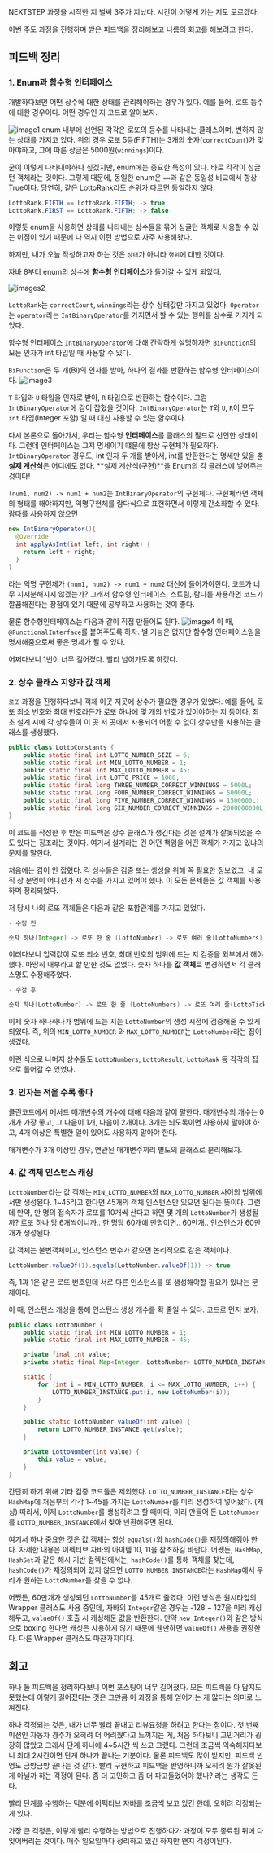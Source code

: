 NEXTSTEP 과정을 시작한 지 벌써 3주가 지났다. 시간이 어떻게 가는 지도 모르겠다.

이번 주도 과정을 진행하며 받은 피드백을 정리해보고 나름의 회고를 해보려고 한다.

## 피드백 정리

### 1. Enum과 함수형 인터페이스
개발하다보면 어떤 상수에 대한 상태를 관리해야하는 경우가 있다. 예를 들어, 로또 등수에 대한 경우이다. 어떤 경우인 지 코드로 알아보자.

![image1](./images/image1.png)
enum 내부에 선언된 각각은 로또의 등수를 나타내는 클래스이며, 변하지 않는 상태를 가지고 있다. 
위의 경우 로또 5등(FIFTH)는 3개의 숫자(`correctCount`)가 맞아야하고, 그에 따른 상금은 5000원(`winnings`)이다.

굳이 이렇게 나타내야하나 싶겠지만, enum에는 중요한 특성이 있다. 바로 각각이 싱글턴 객체라는 것이다. 그렇게 때문에, 동일한 enum은 `==`과 같은 동일성 비교에서 항상 True이다. 당연히, 같은 LottoRank라도 순위가 다르면 동일하지 않다.

```java
LottoRank.FIFTH == LottoRank.FIFTH; -> true
LottoRank.FIRST == LottoRank.FIFTH; -> false
```

이렇듯 enum을 사용하면 상태를 나타내는 상수들을 묶어 싱글턴 객체로 사용할 수 있는 이점이 있기 때문에 나 역시 이런 방법으로 자주 사용해왔다.

하지만, 내가 오늘 작성하고자 하는 것은 `상태`가 아니라 `행위`에 대한 것이다.

자바 8부터 enum의 상수에 **함수형 인터페이스**가 들어갈 수 있게 되었다.

![images2](./images/image2.png)

`LottoRank`는 `correctCount`, `winnings`라는 상수 상태값만 가지고 있었다. `Operator`는 `operator`라는 `IntBinaryOperator`를 가지면서 할 수 있는 행위를 상수로 가지게 되었다.

함수형 인터페이스 `IntBinaryOperator`에 대해 간략하게 설명하자면 `BiFunction`의 모든 인자가 int 타입일 때 사용할 수 있다. 

`BiFunction`은 두 개(Bi)의 인자를 받아, 하나의 결과를 반환하는 함수형 인터페이스이다.
![image3](./images/image3.png)

`T` 타입과 `U` 타입을 인자로 받아, `R` 타입으로 반환하는 함수이다.
그럼 `IntBinaryOperator`에 감이 잡혔을 것이다. `IntBinaryOperator`는 `T`와 `U`, `R`이 모두 `int` 타입(Integer 포함) 일 때 대신 사용할 수 있는 함수이다.

다시 본론으로 돌아가서, 우리는 함수형 **인터페이스**를 클래스의 필드로 선언한 상태이다. 그런데 인터페이스는 그저 명세이기 떄문에 항상 구현체가 필요하다. `IntBinaryOperator` 경우도, int 인자 두 개를 받아서, int를 반환한다는 명세만 있을 뿐 **실제 계산식**은 어디에도 없다. **실제 계산식(구현)**을 Enum의 각 클래스에 넣어주는 것이다!

`(num1, num2) -> num1 + num2`는 `IntBinaryOperator`의 구현체다. 구현체라면 객체의 형태를 해야하지만, 익명구현체를 람다식으로 표현하면서 이렇게 간소화할 수 있다. 람다를 사용하지 않으면
```java
new IntBinaryOperator(){
  @Override
  int applyAsInt(int left, int right) {
    return left + right;
  }
}
```
라는 익명 구현체가 `(num1, num2) -> num1 + num2` 대신에 들어가야한다. 코드가 너무 지저분해지지 않겠는가? 그래서 함수형 인터페이스, 스트림, 람다를 사용하면 코드가 깔끔해진다는 장점이 있기 때문에 공부하고 사용하는 것이 좋다.

물론 함수형인터페이스는 다음과 같이 직접 만들어도 된다.
![image4](./images/image4.png)
이 때, `@FunctionalInterface`를 붙여주도록 하자. 별 기능은 없지만 함수형 인터페이스임을 명시해줌으로써 좋은 명세가 될 수 있다.

어쩌다보니 1번이 너무 길어졌다. 빨리 넘어가도록 하겠다.

### 2. 상수 클래스 지양과 값 객체
`로또` 과정을 진행하다보니 객체 이곳 저곳에 상수가 필요한 경우가 있었다. 예를 들어, 로또 최소 번호와 최대 번호라든가 로또 하나에 몇 개의 번호가 있어야하는 지 등이다. 최초 설계 시에 각 상수들이 이 곳 저 곳에서 사용되어 어쩔 수 없이 상수만을 사용하는 클래스를 생성했다.

```java
public class LottoConstants {
    public static final int LOTTO_NUMBER_SIZE = 6;
    public static final int MIN_LOTTO_NUMBER = 1;
    public static final int MAX_LOTTO_NUMBER = 45;
    public static final int LOTTO_PRICE = 1000;
    public static final long THREE_NUMBER_CORRECT_WINNINGS = 5000L;
    public static final long FOUR_NUMBER_CORRECT_WINNINGS = 50000L;
    public static final long FIVE_NUMBER_CORRECT_WINNINGS = 1500000L;
    public static final long SIX_NUMBER_CORRECT_WINNINGS = 2000000000L;
}
```

이 코드를 작성한 후 받은 피드백은 상수 클래스가 생긴다는 것은 설계가 잘못되었을 수도 있다는 징조라는 것이다. 여기서 설계라는 건 어떤 책임을 어떤 객체가 가지고 있냐의 문제를 말한다.

처음에는 감이 안 잡혔다. 각 상수들은 검증 또는 생성을 위해 꼭 필요한 정보였고, 내 로직 상 분명이 어디선가 저 상수를 가지고 있어야 했다. 이 모든 문제들은 값 객체를 사용하며 정리되었다.

저 당시 나의 로또 객체들은 다음과 같은 포함관계를 가지고 있었다.
```java
- 수정 전

숫자 하나(Integer) -> 로또 한 줄 (LottoNumber) -> 로또 여러 줄(LottoNumbers)
```
이러다보니 입력값이 로또 최소 번호, 최대 번호의 범위에 드는 지 검증을 외부에서 해야했다. 마땅히 내부라고 할 만한 것도 없었다. 숫자 하나를 **값 객체**로 변경하면서 각 클래스명도 수정해주었다.
```java
- 수정 후

숫자 하나(LottoNumber) -> 로또 한 줄 (LottoNumbers) -> 로또 여러 줄(LottoTicket)
```
이제 숫자 하나하나가 범위에 드는 지는 `LottoNumber`의 생성 시점에 검증해줄 수 있게 되었다. 즉, 위의 `MIN_LOTTO_NUMBER` 와 `MAX_LOTTO_NUMBER`는 `LottoNumber`라는 집이 생겼다.

이런 식으로 나머지 상수들도 `LottoNumbers`, `LottoResult`, `LottoRank` 등 각각의 집으로 들어갈 수 있었다.

### 3. 인자는 적을 수록 좋다
클린코드에서 메서드 매개변수의 개수에 대해 다음과 같이 말한다. 매개변수의 개수는 0개가 가장 좋고, 그 다음이 1개, 다음이 2개이다. 3개는 되도록이면 사용하지 말아야 하고, 4개 이상은 특별한 일이 있어도 사용하지 말아야 한다.

매개변수가 3개 이상인 경우, 연관된 매개변수끼리 별도의 클래스로 분리해보자.

### 4. 값 객체 인스턴스 캐싱
`LottoNumber`라는 값 객체는 `MIN_LOTTO_NUMBER`와 `MAX_LOTTO_NUMBER` 사이의 범위에서만 생성된다. 1~45라고 한다면 45개의 객체 인스턴스만 있으면 된다는 뜻이다. 그런데 만약, 만 명의 접속자가 로또를 10개씩 산다고 하면 몇 개의 `LottoNumber`가 생성될까? 로또 하나 당 6개씩이니까.. 한 명당 60개에 만명이면.. 60만개.. 인스턴스가 60만개가 생성된다. 

값 객체는 불변객체이고, 인스턴스 변수가 같으면 논리적으로 같은 객체이다.
```java
LottoNumber.valueOf(1).equals(LottoNumber.valueOf(1)) -> true
```
즉, 1과 1은 같은 로또 번호인데 서로 다른 인스턴스를 또 생성해야할 필요가 있냐는 문제이다.

이 때, 인스턴스 캐싱을 통해 인스턴스 생성 개수를 확 줄일 수 있다. 코드로 먼저 보자.

```java
public class LottoNumber {
    public static final int MIN_LOTTO_NUMBER = 1;
    public static final int MAX_LOTTO_NUMBER = 45;

    private final int value;
    private static final Map<Integer, LottoNumber> LOTTO_NUMBER_INSTANCE = new HashMap<>();

    static {
        for (int i = MIN_LOTTO_NUMBER; i <= MAX_LOTTO_NUMBER; i++) {
            LOTTO_NUMBER_INSTANCE.put(i, new LottoNumber(i));
        }
    }

    public static LottoNumber valueOf(int value) {
        return LOTTO_NUMBER_INSTANCE.get(value);
    }

    private LottoNumber(int value) {
        this.value = value;
    }
}
```

간단히 하기 위해 기타 검증 코드들은 제외했다. `LOTTO_NUMBER_INSTANCE`라는 상수 `HashMap`에 처음부터 각각 1~45를 가지는 `LottoNumber`를 미리 생성하여 넣어놨다. (캐싱) 따라서, 이제 `LottoNumber`를 생성하려고 할 때마다, 미리 만들어 둔 `LottoNumber`를 `LOTTO_NUMBER_INSTANCE`에서 찾아 반환해주면 된다.

여기서 하나 중요한 것은 값 객체는 항상 `equals()`와 `hashCode()`를 재정의해줘야 한다. 자세한 내용은 이펙티브 자바의 아이템 10, 11을 참조하길 바란다. 어쨌든, `HashMap`, `HashSet`과 같은 해시 기반 컬렉션에서는, `hashCode()`를 통해 객체를 찾는데, `hashCode()`가 재정의되어 있지 않으면 `LOTTO_NUMBER_INSTANCE`라는 `HashMap`에서 우리가 원하는 `LottoNumber`를 찾을 수 없다.

어쨌든, 60만개가 생성되던 `LottoNumber`를 45개로 줄였다. 이런 방식은 원시타입의 Wrapper 클래스도 사용 중인데, 
자바의 `Integer`같은 경우는 -128 ~ 127을 미리 캐싱해두고, `valueOf()` 호출 시 캐싱해둔 값을 반환한다. 만약 `new Integer()`와 같은 방식으로 boxing 한다면 캐싱은 사용하지 않기 때문에 웬만하면 `valueOf()` 사용을 권장한다. 다른 Wrapper 클래스도 마찬가지이다.

## 회고
하나 둘 피드백을 정리하다보니 이번 포스팅이 너무 길어졌다. 모든 피드백을 다 담지도 못했는데 이렇게 길어졌다는 것은 그만큼 이 과정을 통해 얻어가는 게 많다는 의미로 느껴진다.

하나 걱정되는 것은, 내가 너무 빨리 끝내고 리뷰요청을 하려고 한다는 점이다. 첫 번째 미션인 자동차 경주가 오히려 더 어려웠다고 느껴지는 게, 처음 하다보니 고민거리가 굉장히 많았고 그래서 단계 하나에 4~5시간 씩 쓰고 그랬다. 그런데 조금씩 익숙해지다보니 최대 2시간이면 단계 하나가 끝나는 기분이다. 물론 피드백도 많이 받지만, 피드백 반영도 금방금방 끝나는 것 같다. 빨리 구현하고 피드백을 반영하니까 오히려 뭔가 잘못된 게 아닐까 하는 걱정이 된다. 좀 더 고민하고 좀 더 파고들었어야 했나? 라는 생각도 든다.

빨리 단계를 수행하는 덕분에 이펙티브 자바를 조금씩 보고 있긴 한데, 오히려 걱정되는 게 있다.

가장 큰 걱정은, 이렇게 빨리 수행하는 방법으로 진행하다가 과정이 모두 종료된 뒤에 다 잊어버리는 것이다. 매주 일요일마다 정리하고 있긴 하지만 왠지 걱정이된다.